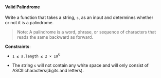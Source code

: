 #### Valid Palindrome

Write a function that takes a string, `s`, as an input and determines whether
or not it is a palindrome.

> Note: A palindrome is a word, phrase, or sequence of characters that reads the same backward as forward.

**Constraints**:
* <pre><code>1 ≤ s.length ≤ 2 × 10<sup>5</sup></code></pre>
* The string `s` will not contain any white space and will only consist of
  ASCII characters(digits and letters).
